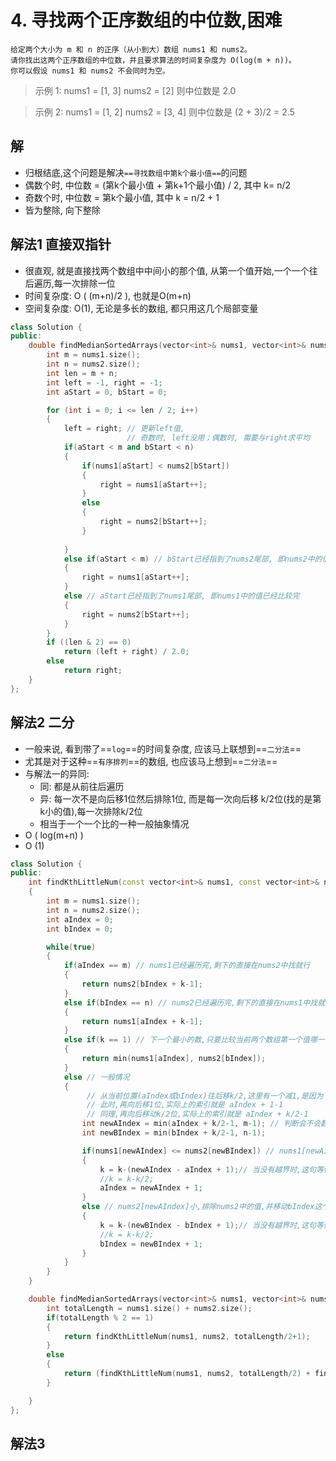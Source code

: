 # 4. 寻找两个正序数组的中位数,困难

	给定两个大小为 m 和 n 的正序（从小到大）数组 nums1 和 nums2。
	请你找出这两个正序数组的中位数，并且要求算法的时间复杂度为 O(log(m + n))。
	你可以假设 nums1 和 nums2 不会同时为空。

> 示例 1:
> nums1 = [1, 3]
> nums2 = [2]
> 则中位数是 2.0

> 示例 2:
> nums1 = [1, 2]
> nums2 = [3, 4]
> 则中位数是 (2 + 3)/2 = 2.5


## 解
- 归根结底,这个问题是解决`==寻找数组中第k个最小值==`的问题
- 偶数个时, 中位数 = (第k个最小值 + 第k+1个最小值) / 2, 其中 k= n/2
- 奇数个时, 中位数 = 第k个最小值, 其中 k = n/2 + 1
- 皆为整除, 向下整除

## 解法1 直接双指针
- 很直观, 就是直接找两个数组中中间小的那个值, 从第一个值开始,一个一个往后遍历,每一次排除一位
- 时间复杂度: O ( (m+n)/2 ), 也就是O(m+n)
- 空间复杂度: O(1), 无论是多长的数组, 都只用这几个局部变量
``` cpp
class Solution {
public:
    double findMedianSortedArrays(vector<int>& nums1, vector<int>& nums2) {
        int m = nums1.size();
        int n = nums2.size();
        int len = m + n;
        int left = -1, right = -1;
        int aStart = 0, bStart = 0;

        for (int i = 0; i <= len / 2; i++) 
        {
            left = right; // 更新left值,
				          // 奇数时, left没用；偶数时, 需要与right求平均
            if(aStart < m and bStart < n)
            {
                if(nums1[aStart] < nums2[bStart])
                {
                    right = nums1[aStart++];
                }
                else
                {
                    right = nums2[bStart++];
                }
                    
            }
            else if(aStart < m) // bStart已经指到了nums2尾部, 即nums2中的值已经比较完
            {
                right = nums1[aStart++];
            }
            else // aStart已经指到了nums1尾部, 即nums1中的值已经比较完
            {
                right = nums2[bStart++];
            }
        }
        if ((len & 2) == 0)
            return (left + right) / 2.0;
        else
            return right;
    }
};

```
## 解法2 二分
- 一般来说, 看到带了==`log`==的时间复杂度, 应该马上联想到==`二分法`==
- 尤其是对于这种==`有序排列`==的数组, 也应该马上想到==`二分法`==
- 与解法一的异同:
	- 同: 都是从前往后遍历
	- 异: 每一次不是向后移1位然后排除1位, 而是每一次向后移 k/2位(找的是第k小的值),每一次排除k/2位
	- 相当于一个一个比的一种一般抽象情况
- O ( log(m+n) )
- O (1)
``` cpp
class Solution {
public:
    int findKthLittleNum(const vector<int>& nums1, const vector<int>& nums2, int k)
    {
        int m = nums1.size();
        int n = nums2.size();
        int aIndex = 0;
        int bIndex = 0;

        while(true)
        {
            if(aIndex == m) // nums1已经遍历完,剩下的直接在nums2中找就行
            {
                return nums2[bIndex + k-1];
            }
            else if(bIndex == n) // nums2已经遍历完,剩下的直接在nums1中找就行
            {
                return nums1[aIndex + k-1];
            }
            else if(k == 1) // 下一个最小的数,只要比较当前两个数组第一个值哪一个小就行了
            {
                return min(nums1[aIndex], nums2[bIndex]);
            }
            else // 一般情况
            {
                 // 从当前位置(aIndex或bIndex)往后移k/2,这里有一个减1,是因为下面的aIndex或bIndex已经加1了,即已经向后移了一位
                 // 此时,再向后移1位,实际上的索引就是 aIndex + 1-1
                 // 同理,再向后移动k/2位,实际上的索引就是 aIndex + k/2-1
                int newAIndex = min(aIndex + k/2-1, m-1); // 判断会不会数组越界
                int newBIndex = min(bIndex + k/2-1, n-1);

                if(nums1[newAIndex] <= nums2[newBIndex]) // nums1[newAIndex]小,排除nums1中k/2个值,并移动aIndex这个指针
                {
                    k = k-(newAIndex - aIndex + 1);// 当没有越界时,这句等价与 k = k-k/2,因为newAIndex = aIndex + k/2-1
                    //k = k-k/2;
                    aIndex = newAIndex + 1;
                }
                else // nums2[newAIndex]小,排除nums2中的值,并移动bIndex这个指针
                {
                    k = k-(newBIndex - bIndex + 1);// 当没有越界时,这句等价与 k = k-k/2,,因为newBIndex = bIndex + k/2-1
                    //k = k-k/2;
                    bIndex = newBIndex + 1;
                }
            }
        }
    }

    double findMedianSortedArrays(vector<int>& nums1, vector<int>& nums2) {
        int totalLength = nums1.size() + nums2.size();
        if(totalLength % 2 == 1)
        {
            return findKthLittleNum(nums1, nums2, totalLength/2+1);
        }
        else
        {
            return (findKthLittleNum(nums1, nums2, totalLength/2) + findKthLittleNum(nums1, nums2, totalLength/2+1)) / 2.0;
        }

    }
};
```

## 解法3
